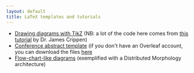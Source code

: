 ```yaml
---
layout: default
title: LaTeX templates and tutorials
---
```


+ [Drawing diagrams with TikZ](https://sznfng.github.io/mini_tikz_tutorial.pdf) (NB: a lot of the code here comes from [this tutorial](https://ling.auf.net/lingbuzz/003379) by Dr. James Crippen)
+ [Conference abstract template](https://www.overleaf.com/latex/templates/linguistics-conference-abstract-template/sdkhkhsfstmr) (if you don't have an Overleaf account, you can download the files [here](/fies/Conferenceabstracttemplate.zip)
+ [Flow-chart-like diagrams](https://www.overleaf.com/read/gpmknxjrmfdr#735976) (exemplified with a Distributed Morphology architecture)
